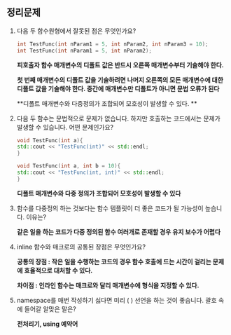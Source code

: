 ## 정리문제
1. 다음 두 함수원형에서 잘못된 점은 무엇인가요?

      ```c++
      int TestFunc(int nParam1 = 5, int nParam2, int nParam3 = 10);
      int TestFunc(int nParam1 = 5, int nParam2);
      ```
      
      **피호출자 함수 매개변수의 디폴트 값은 반드시 오른쪽 매개변수부터 기술해야 한다.**
      
      **첫 번째 매개변수의 디폴트 값을 기술하려면 나머지 오른쪽의 모든 매개변수에 대한 디폴트 값을 기술해야 한다. 중간에 매개변수만 디폴트가 아니면 문법 오류가 된다**
      
      **디폴트 매개변수와 다중정의가 조합되어 모호성이 발생할 수 있다. **
      
2. 다음 두 함수는 문법적으로 문제가 없습니다. 하지만 호출하는 코드에서는 문제가 발생할 수 있습니다. 어떤 문제인가요?

    ```c++
    void TestFunc(int a){
    std::cout << "TestFunc(int)" << std::endl;
    }
    
    void TestFunc(int a, int b = 10){
    std::cout << "TestFunc(int, int)" << std::endl;
    }  
    ```
    **디폴트 매개변수와 다중 정의가 조합되어 모호성이 발생할 수 있다**

3. 함수를 다중정의 하는 것보다는 함수 템플릿이 더 좋은 코드가 될 가능성이 높습니다. 이유는?

      **같은 일을 하는 코드가 다중 정의된 함수 여러개로 존재할 경우 유지 보수가 어렵다**

4. inline 함수와 매크로의 공통된 장점은 무엇인가요?

      **공통의 장점 : 작은 일을 수행하는 코드의 경우 함수 호출에 드는 시간이 걸리는 문제에 효율적으로 대처할 수 있다.** 

      **차이점 : 인라인 함수는 매크로와 달리 매개변수에 형식을 지정할 수 있다.**

5. namespace를 매번 작성하기 싫다면 미리 (    ) 선언을 하는 것이 좋습니다. 괄호 속에 들어갈 알맞은 말은?

      **전처리기, using 예약어**

